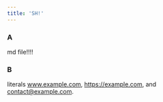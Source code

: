```yaml
---
title: 'SH!'
---
```



### A

md file!!!!


### B

literals www.example.com, https://example.com, and contact@example.com.